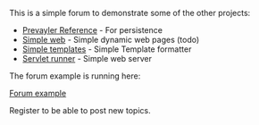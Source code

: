 This is a simple forum to demonstrate some of the other projects:


* [Prevayler Reference](https://github.com/rnentjes/Prevayler-Reference) - For persistence
* [Simple web](https://github.com/rnentjes/Simple-web) - Simple dynamic web pages (todo)
* [Simple templates](https://github.com/rnentjes/Very-simple-templates) - Simple Template formatter
* [Servlet runner](https://github.com/rnentjes/Simple-servlet-runner) - Simple web server 

The forum example is running here:

[Forum example](http://forum.astraeus.nl/) 

Register to be able to post new topics.